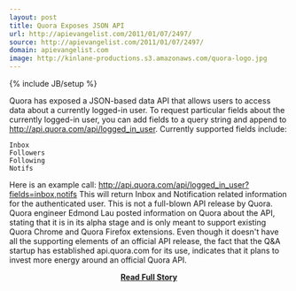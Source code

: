 ```yaml
---
layout: post
title: Quora Exposes JSON API
url: http://apievangelist.com/2011/01/07/2497/
source: http://apievangelist.com/2011/01/07/2497/
domain: apievangelist.com
image: http://kinlane-productions.s3.amazonaws.com/quora-logo.jpg
---
```

{% include JB/setup %}<p>Quora has exposed a JSON-based data API that allows users to access data about a currently logged-in user.
To  request particular fields about the currently logged-in user, you can  add fields to a query string and append to  http://api.quora.com/api/logged_in_user.
Currently supported fields include:


	Inbox
	Followers
	Following
	Notifs

Here is an example call:  http://api.quora.com/api/logged_in_user?fields=inbox,notifs
This will return Inbox and Notification related information for the authenticated user.
This  is not a full-blown API release by Quora.  Quora engineer Edmond Lau  posted information on Quora about the API, stating that it is in its  alpha stage and is only meant to support existing Quora Chrome and  Quora Firefox extensions.
Even  though it doesn't have all the supporting elements of an official API  release, the fact that the Q&amp;A startup has established api.quora.com for its use, indicates that it plans to invest more energy around an official Quora API.</p>
<center><p><a href="http://apievangelist.com/2011/01/07/2497/" style='padding:25px; font-sze:18px; font-weight: bold;'>Read Full Story</a></p></center>
